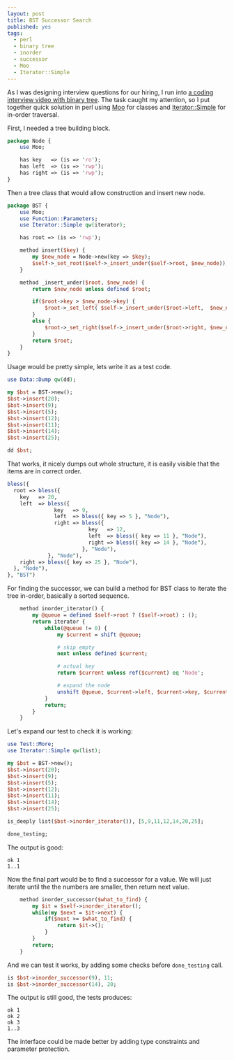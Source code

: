 ```yaml
---
layout: post
title: BST Successor Search
published: yes
tags:
  - perl
  - binary tree
  - inorder
  - successor
  - Moo
  - Iterator::Simple
---
```

As I was designing interview questions for our hiring, I run 
into [a coding interview video with binary tree](https://www.youtube.com/watch?v=jma9hFQSCDk). 
The task caught my attention, so I put together quick solution in perl using
[Moo](https://metacpan.org/pod/Moo) for classes and 
[Iterator::Simple](https://metacpan.org/pod/Iterator::Simple) for in-order traversal.

First, I needed a tree building block.

```perl
package Node {
    use Moo;

    has key   => (is => 'ro');
    has left  => (is => 'rwp');
    has right => (is => 'rwp');
}
```

Then a tree class that would allow construction and insert new node.

```perl
package BST {
    use Moo;
    use Function::Parameters;
    use Iterator::Simple qw(iterator);

    has root => (is => 'rwp');

    method insert($key) {
        my $new_node = Node->new(key => $key);
        $self->_set_root($self->_insert_under($self->root, $new_node));
    }

    method _insert_under($root, $new_node) {
        return $new_node unless defined $root;

        if($root->key > $new_node->key) {
            $root->_set_left( $self->_insert_under($root->left,  $new_node));
        }
        else {
            $root->_set_right($self->_insert_under($root->right, $new_node));
        }
        return $root;
    }
}
```

Usage would be pretty simple, lets write it as a test code.

```perl
use Data::Dump qw(dd);

my $bst = BST->new();
$bst->insert(20);
$bst->insert(9);
$bst->insert(5);
$bst->insert(12);
$bst->insert(11);
$bst->insert(14);
$bst->insert(25);

dd $bst;
```

That works, it nicely dumps out whole structure, it is easily visible that
the items are in correct order.

```perl
bless({
  root => bless({
    key   => 20,
    left  => bless({
               key   => 9,
               left  => bless({ key => 5 }, "Node"),
               right => bless({
                          key   => 12,
                          left  => bless({ key => 11 }, "Node"),
                          right => bless({ key => 14 }, "Node"),
                        }, "Node"),
             }, "Node"),
    right => bless({ key => 25 }, "Node"),
  }, "Node"),
}, "BST")
```

For finding the successor, we can build a method for BST class to 
iterate the tree in-order, basically a sorted sequence.

```perl
    method inorder_iterator() {
        my @queue = defined $self->root ? ($self->root) : ();
        return iterator {
            while(@queue != 0) {
                my $current = shift @queue;

                # skip empty
                next unless defined $current;

                # actual key
                return $current unless ref($current) eq 'Node';

                # expand the node
                unshift @queue, $current->left, $current->key, $current->right;
            }
            return;
        }
    }
```

Let's expand our test to check it is working:

```perl
use Test::More;
use Iterator::Simple qw(list);

my $bst = BST->new();
$bst->insert(20);
$bst->insert(9);
$bst->insert(5);
$bst->insert(12);
$bst->insert(11);
$bst->insert(14);
$bst->insert(25);

is_deeply list($bst->inorder_iterator()), [5,9,11,12,14,20,25];

done_testing;
```

The output is good:

```
ok 1
1..1
```

Now the final part would be to find a successor for a value. We will
just iterate until the the numbers are smaller, then return next value.

```perl
    method inorder_successor($what_to_find) {
        my $it = $self->inorder_iterator();
        while(my $next = $it->next) {
            if($next >= $what_to_find) {
                return $it->();
            }
        }
        return;
    }
```

And we can test it works, by adding some checks before `done_testing` call.

```perl
is $bst->inorder_successor(9), 11;
is $bst->inorder_successor(14), 20;
```

The output is still good, the tests produces:

```
ok 1
ok 2
ok 3
1..3
```

The interface could be made better by adding type constraints and parameter protection.
